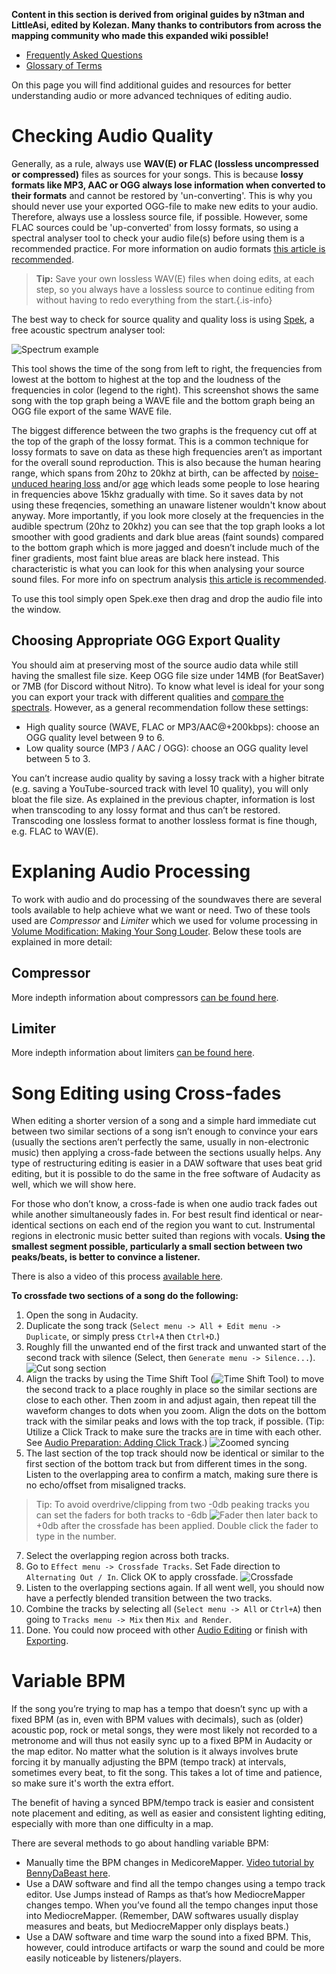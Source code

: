 <!-- TITLE: Advanced Audio Editing -->
<!-- SUBTITLE: Diving deeper into audio editing -->

**Content in this section is derived from original guides by n3tman and LittleAsi, edited by Kolezan. Many thanks to contributors from across the mapping community who made this expanded wiki possible!**
* [Frequently Asked Questions](/mapping/faq)
* [Glossary of Terms](/mapping/glossary)

On this page you will find additional guides and resources for better understanding audio or more advanced techniques of editing audio.
# Checking Audio Quality
Generally, as a rule, always use **WAV(E) or FLAC (lossless uncompressed or compressed)** files as sources for your songs. This is because **lossy formats like MP3, AAC or OGG always lose information when converted to their formats** and cannot be restored by 'un-converting'. This is why you should never use your exported OGG-file to make new edits to your audio. Therefore, always use a lossless source file, if possible. However, some FLAC sources could be 'up-converted' from lossy formats, so using a spectral analyser tool to check your audio file(s) before using them is a recommended practice. For more information on audio formats [this article is recommended](https://opentrackers.org/whatinterviewprep.com/prepare-for-the-interview/audio-formats/index.html).
> **Tip:** Save your own lossless WAV(E) files when doing edits, at each step, so you always have a lossless source to continue editing from without having to redo everything from the start.{.is-info}

The best way to check for source quality and quality loss is using [Spek](http://spek.cc/), a free acoustic spectrum analyser tool:

![Spectrum example](https://i.imgur.com/fdOZR2K.png "Spectrum example")

This tool shows the time of the song from left to right, the frequencies from lowest at the bottom to highest at the top and the loudness of the frequencies in color (legend to the right). This screenshot shows the same song with the top graph being a WAVE file and the bottom graph being an OGG file export of the same WAVE file.

The biggest difference between the two graphs is the frequency cut off at the top of the graph of the lossy format. This is a common technique for lossy formats to save on data as these high frequencies aren’t as important for the overall sound reproduction. This is also because the human hearing range, which spans from 20hz to 20khz at birth, can be affected by [noise-unduced hearing loss](https://en.wikipedia.org/wiki/Noise-induced_hearing_loss) and/or [age](https://en.wikipedia.org/wiki/Presbycusis) which leads some people to lose hearing in frequencies above 15khz gradually with time. So it saves data by not using these freqencies, something an unaware listener wouldn't know about anyway.
More importantly, if you look more closely at the frequencies in the audible spectrum (20hz to 20khz) you can see that the top graph looks a lot smoother with good gradients and dark blue areas (faint sounds) compared to the bottom graph which is more jagged and doesn’t include much of the finer gradients, most faint blue areas are black here instead. This characteristic is what you can look for this when analysing your source sound files. For more info on spectrum analysis [this article is recommended](https://opentrackers.org/whatinterviewprep.com/prepare-for-the-interview/spectral-analysis/index.html).

To use this tool simply open Spek.exe then drag and drop the audio file into the window.
## Choosing Appropriate OGG Export Quality
You should aim at preserving most of the source audio data while still having the smallest file size. Keep OGG file size under 14MB (for BeatSaver) or 7MB (for Discord without Nitro).
To know what level is ideal for your song you can export your track with different qualities and [compare the spectrals](/mapping/advanced-audio#checking-audio-quality). However, as a general recommendation follow these settings:

* High quality source (WAVE, FLAC or MP3/AAC@+200kbps): choose an OGG quality level between 9 to 6.
* Low quality source (MP3 / AAC / OGG): choose an OGG quality level between 5 to 3.

You can’t increase audio quality by saving a lossy track with a higher bitrate (e.g. saving a YouTube-sourced track with level 10 quality), you will only bloat the file size. As explained in the previous chapter, information is lost when transcoding to any lossy format and thus can’t be restored. Transcoding one lossless format to another lossless format is fine though, e.g. FLAC to WAV(E).

# Explaning Audio Processing
To work with audio and do processing of the soundwaves there are several tools available to help achieve what we want or need. Two of these tools used are *Compressor* and *Limiter* which we used for volume processing in [Volume Modification: Making Your Song Louder](/mapping/basic-audio#making-your-song-louder). Below these tools are explained in more detail:

## Compressor

More indepth information about compressors [can be found here](https://www.practical-music-production.com/audio-compressor/).

## Limiter
More indepth information about limiters [can be found here](https://www.practical-music-production.com/audio-limiter/).
# Song Editing using Cross-fades
When editing a shorter version of a song and a simple hard immediate cut between two similar sections of a song isn’t enough to convince your ears (usually the sections aren’t perfectly the same, usually in non-electronic music) then applying a cross-fade between the sections usually helps. Any type of restructuring editing is easier in a DAW software that uses beat grid editing, but it is possible to do the same in the free software of Audacity as well, which we will show here.

For those who don’t know, a cross-fade is when one audio track fades out while another simultaneously fades in. For best result find identical or near-identical sections on each end of the region you want to cut. Instrumental regions in electronic music better suited than regions with vocals. **Using the smallest segment possible, particularly a small section between two peaks/beats, is better to convince a listener.**

There is also a video of this process [available here](https://www.youtube.com/watch?v=oSua4ITfPy8).

**To crossfade two sections of a song do the following:**
1. Open the song in Audacity.
2. Duplicate the song track (`Select menu -> All + Edit menu -> Duplicate`, or simply press `Ctrl+A` then `Ctrl+D`.)
3. Roughly fill the unwanted end of the first track and unwanted start of the second track with silence (Select, then `Generate menu -> Silence...`).
![Cut song section](https://i.imgur.com/IRiNCz0.png "Cut song section")
4. Align the tracks by using the Time Shift Tool (![Time Shift Tool](/uploads/wiki/timeshift.png)) to move the second track to a place roughly in place so the similar sections are close to each other. Then zoom in and adjust again, then repeat till the waveform changes to dots when you zoom. Align the dots on the bottom track with the similar peaks and lows with the top track, if possible. (Tip: Utilize a Click Track to make sure the tracks are in time with each other. See [Audio Preparation: Adding Click Track](https://bsmg.wiki/mapping/basic-audio#add-a-click-track).)
![Zoomed syncing](https://i.imgur.com/9jyrzzv.png "Zoomed syncing")
5. The last section of the top track should now be identical or similar to the first section of the bottom track but from different times in the song. Listen to the overlapping area to confirm a match, making sure there is no echo/offset from misaligned tracks.
>Tip: To avoid overdrive/clipping from two -0db peaking tracks you can set the faders for both tracks to -6db ![Fader](https://i.imgur.com/kvsHvMT.png) then later back to +0db after the crossfade has been applied. Double click the fader to type in the number.
7. Select the overlapping region across both tracks.
8. Go to `Effect menu -> Crossfade Tracks`. Set Fade direction to `Alternating Out / In`. Click OK to apply crossfade.
![Crossfade](https://i.imgur.com/amqrj1I.png "Crossfade")
9. Listen to the overlapping sections again. If all went well, you should now have a perfectly blended transition between the two tracks.
10. Combine the tracks by selecting all (`Select menu -> All` or `Ctrl+A`) then going to `Tracks menu -> Mix` then `Mix and Render`.
11. Done. You could now proceed with other [Audio Editing](/mapping/basic-audio#editing-with-audacity) or finish with [Exporting](/mapping/basic-audio#exporting).
# Variable BPM
If the song you’re trying to map has a tempo that doesn’t sync up with a fixed BPM (as in, even with BPM values with decimals), such as (older) acoustic pop, rock or metal songs, they were most likely not recorded to a metronome and will thus not easily sync up to a fixed BPM in Audacity or the map editor. No matter what the solution is it always involves brute forcing it by manually adjusting the BPM (tempo track) at intervals, sometimes every beat, to fit the song. This takes a lot of time and patience, so make sure it's worth the extra effort.

The benefit of having a synced BPM/tempo track is easier and consistent note placement and editing, as well as easier and consistent lighting editing, especially with more than one difficulty in a map.

There are several methods to go about handling variable BPM:
* Manually time the BPM changes in MedicoreMapper. [Video tutorial by BennyDaBeast here](https://www.youtube.com/watch?v=6AwR4SeaiHU).
* Use a DAW software and find all the tempo changes using a tempo track editor. Use Jumps instead of Ramps as that’s how MediocreMapper changes tempo. When you’ve found all the tempo changes input those into MediocreMapper. (Remember, DAW softwares usually display measures and beats, but MediocreMapper only displays beats.)
* Use a DAW software and time warp the sound into a fixed BPM. This, however, could introduce artifacts or warp the sound and could be more easily noticeable by listeners/players.
